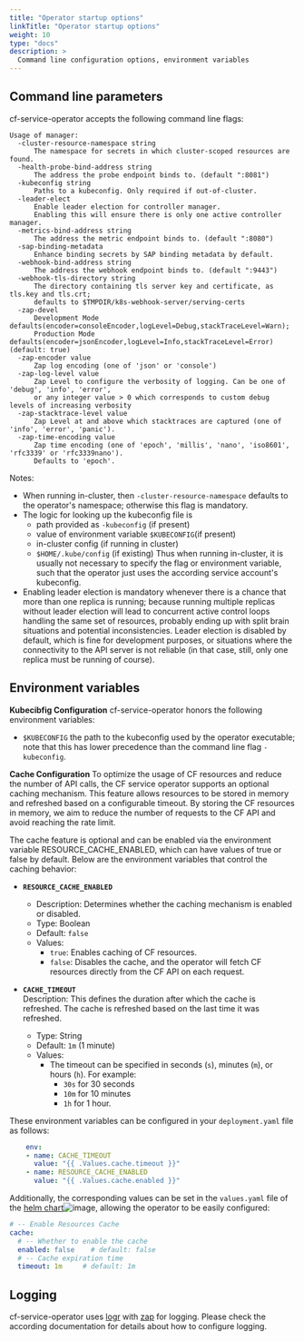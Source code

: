 ```yaml
---
title: "Operator startup options"
linkTitle: "Operator startup options"
weight: 10
type: "docs"
description: >
  Command line configuration options, environment variables
---
```


## Command line parameters

cf-service-operator accepts the following command line flags:

```
Usage of manager:
  -cluster-resource-namespace string
      The namespace for secrets in which cluster-scoped resources are found.
  -health-probe-bind-address string
      The address the probe endpoint binds to. (default ":8081")
  -kubeconfig string
      Paths to a kubeconfig. Only required if out-of-cluster.
  -leader-elect
      Enable leader election for controller manager.
      Enabling this will ensure there is only one active controller manager.
  -metrics-bind-address string
      The address the metric endpoint binds to. (default ":8080")
  -sap-binding-metadata
      Enhance binding secrets by SAP binding metadata by default.
  -webhook-bind-address string
      The address the webhook endpoint binds to. (default ":9443")
  -webhook-tls-directory string
      The directory containing tls server key and certificate, as tls.key and tls.crt;
      defaults to $TMPDIR/k8s-webhook-server/serving-certs
  -zap-devel
      Development Mode defaults(encoder=consoleEncoder,logLevel=Debug,stackTraceLevel=Warn);
      Production Mode defaults(encoder=jsonEncoder,logLevel=Info,stackTraceLevel=Error) (default: true)
  -zap-encoder value
      Zap log encoding (one of 'json' or 'console')
  -zap-log-level value
      Zap Level to configure the verbosity of logging. Can be one of 'debug', 'info', 'error',
      or any integer value > 0 which corresponds to custom debug levels of increasing verbosity
  -zap-stacktrace-level value
      Zap Level at and above which stacktraces are captured (one of 'info', 'error', 'panic').
  -zap-time-encoding value
      Zap time encoding (one of 'epoch', 'millis', 'nano', 'iso8601', 'rfc3339' or 'rfc3339nano').
      Defaults to 'epoch'.
```

Notes:
- When running in-cluster, then `-cluster-resource-namespace` defaults to the operator's namespace; otherwise this flag is mandatory.
- The logic for looking up the kubeconfig file is
  - path provided as `-kubeconfig` (if present)
  - value of environment variable `$KUBECONFIG`(if present)
  - in-cluster config (if running in cluster)
  - `$HOME/.kube/config` (if existing)
  Thus when running in-cluster, it is usually not necessary to specify the flag or environment variable, such that the operator just
  uses the according service account's kubeconfig.
- Enabling leader election is mandatory whenever there is a chance that more than one replica is running; because running multiple replicas
  without leader election will lead to concurrent active control loops handling the same set of resources, probably ending up with split brain situations and
  potential inconsistencies. Leader election is disabled by default, which is fine for development purposes, or situations where the connectivity to
  the API server is not reliable (in that case, still, only one replica must be running of course).

## Environment variables

**Kubecibfig Configuration**
cf-service-operator honors the following environment variables:

- `$KUBECONFIG` the path to the kubeconfig used by the operator executable; note that this has lower precedence than the command line flag `-kubeconfig`.

**Cache Configuration**
To optimize the usage of CF resources and reduce the number of API calls, the CF service operator supports an optional caching mechanism. This feature allows resources to be stored in memory and refreshed based on a configurable timeout.
By storing the CF resources in memory, we aim to reduce the number of requests to the CF API and avoid reaching the rate limit.

The cache feature is optional and can be enabled via the environment variable RESOURCE_CACHE_ENABLED, which can have values of true or false by default. Below are the environment variables that control the caching behavior:

- **`RESOURCE_CACHE_ENABLED`**  
  - Description: Determines whether the caching mechanism is enabled or disabled.  
  - Type: Boolean  
  - Default: `false`  
  - Values:  
    - `true`: Enables caching of CF resources.  
    - `false`: Disables the cache, and the operator will fetch CF resources directly from the CF API on each request.

- **`CACHE_TIMEOUT`**  
  Description: This defines the duration after which the cache is refreshed. The cache is refreshed based on the last time it was refreshed.  
  - Type: String  
  - Default: `1m` (1 minute)  
  - Values:  
    - The timeout can be specified in seconds (`s`), minutes (`m`), or hours (`h`). For example:
      - `30s` for 30 seconds  
      - `10m` for 10 minutes  
      - `1h` for 1 hour.

These environment variables can be configured in your `deployment.yaml` file as follows:

```yaml
    env:
    - name: CACHE_TIMEOUT
      value: "{{ .Values.cache.timeout }}"
    - name: RESOURCE_CACHE_ENABLED
      value: "{{ .Values.cache.enabled }}"    
```

Additionally, the corresponding values can be set in the `values.yaml` file of the [helm chart](https://github.com/SAP/cf-service-operator-helm/blob/main/chart/values.yaml)![image](https://github.com/user-attachments/assets/0426656d-fd55-4276-a7c3-e4483ba74218), allowing the operator to be easily configured:

```yaml
# -- Enable Resources Cache
cache:
  # -- Whether to enable the cache
  enabled: false    # default: false
  # -- Cache expiration time
  timeout: 1m     # default: 1m   
```

## Logging

cf-service-operator uses [logr](https://github.com/go-logr) with [zap](https://github.com/uber-go/zap) for logging.
Please check the according documentation for details about how to configure logging.
